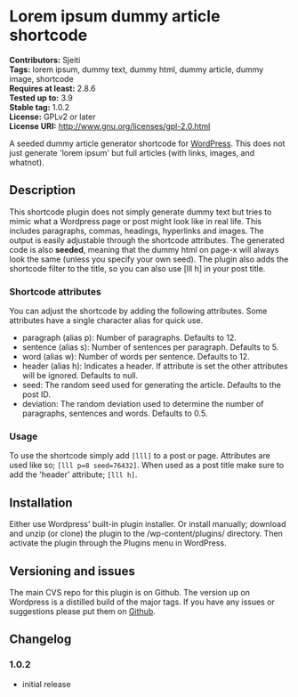 # Lorem ipsum dummy article shortcode #
**Contributors:** Sjeiti  
**Tags:** lorem ipsum, dummy text, dummy html, dummy article, dummy image, shortcode  
**Requires at least:** 2.8.6  
**Tested up to:** 3.9  
**Stable tag:** 1.0.2  
**License:** GPLv2 or later  
**License URI:** http://www.gnu.org/licenses/gpl-2.0.html  

A seeded dummy article generator shortcode for [WordPress](http://wordpress.org/). This does not just generate 'lorem ipsum' but full articles (with links, images, and whatnot).


## Description ##

This shortcode plugin does not simply generate dummy text but tries to mimic what a Wordpress page or post might look like in real life. This includes paragraphs, commas, headings, hyperlinks and images. The output is easily adjustable through the shortcode attributes.
The generated code is also **seeded**, meaning that the dummy html on page-x will always look the same (unless you specify your own seed).
The plugin also adds the shortcode filter to the title, so you can also use [lll h] in your post title.

### Shortcode attributes ###

You can adjust the shortcode by adding the following attributes. Some attributes have a single character alias for quick use.

* paragraph (alias p): Number of paragraphs. Defaults to 12.
* sentence (alias s): Number of sentences per paragraph. Defaults to 5.
* word (alias w): Number of words per sentence. Defaults to 12.
* header (alias h): Indicates a header. If attribute is set the other attributes will be ignored. Defaults to null.
* seed: The random seed used for generating the article. Defaults to the post ID.
* deviation: The random deviation used to determine the number of paragraphs, sentences and words. Defaults to 0.5.

### Usage ###

To use the shortcode simply add `[lll]` to a post or page.
Attributes are used like so; `[lll p=8 seed=76432]`.
When used as a post title make sure to add the 'header' attribute; `[lll h]`.


## Installation ##

Either use Wordpress' built-in plugin installer.
Or install manually; download and unzip (or clone) the plugin to the /wp-content/plugins/ directory. Then activate the plugin through the Plugins menu in WordPress.


## Versioning and issues ##

The main CVS repo for this plugin is on Github. The version up on Wordpress is a distilled build of the major tags.
If you have any issues or suggestions please put them on [Github](https://github.com/Sjeiti/Lorem-ipsum-dummy-article-shortcode/issues).


## Changelog ##
### 1.0.2 ###
* initial release